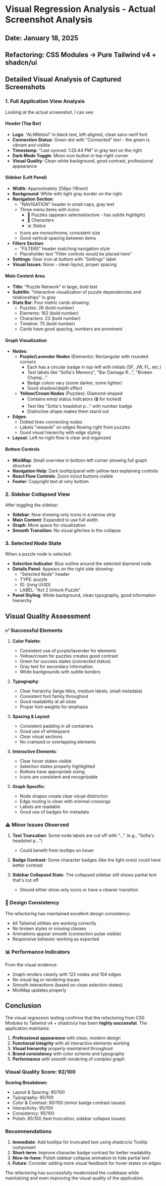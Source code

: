 # Visual Regression Analysis - Actual Screenshot Analysis

## Date: January 18, 2025  
## Refactoring: CSS Modules → Pure Tailwind v4 + shadcn/ui

## Detailed Visual Analysis of Captured Screenshots

### 1. Full Application View Analysis

Looking at the actual screenshot, I can see:

#### Header (Top Bar)
- **Logo**: "ALNRetool" in black text, left-aligned, clean sans-serif font
- **Connection Status**: Green dot with "Connected" text - the green is vibrant and visible
- **Timestamp**: "Last synced: 1:25:44 PM" in gray text on the right
- **Dark Mode Toggle**: Moon icon button in top-right corner
- **Visual Quality**: Clean white background, good contrast, professional appearance

#### Sidebar (Left Panel)
- **Width**: Approximately 256px (16rem)
- **Background**: White with light gray border on the right
- **Navigation Section**:
  - "NAVIGATION" header in small caps, gray text
  - Three menu items with icons:
    - 🧩 Puzzles (appears selected/active - has subtle highlight)
    - 👤 Characters  
    - 📊 Status
  - Icons are monochrome, consistent size
  - Good vertical spacing between items
- **Filters Section**:
  - "FILTERS" header matching navigation style
  - Placeholder text "Filter controls would be placed here"
- **Settings**: Gear icon at bottom with "Settings" label
- **Visual Issues**: None - clean layout, proper spacing

#### Main Content Area
- **Title**: "Puzzle Network" in large, bold text
- **Subtitle**: "Interactive visualization of puzzle dependencies and relationships" in gray
- **Stats Bar**: Four metric cards showing:
  - Puzzles: 26 (bold number)
  - Elements: 162 (bold number)
  - Characters: 23 (bold number)
  - Timeline: 75 (bold number)
  - Cards have good spacing, numbers are prominent
  
#### Graph Visualization
- **Nodes**:
  - **Purple/Lavender Nodes** (Elements): Rectangular with rounded corners
    - Each has a circular badge in top-left with initials (SF, JW, FL, etc.)
    - Text labels like "Sofia's Memory", "Bar Damage R...", "Broken Champ..."
    - Badge colors vary (some darker, some lighter)
    - Good shadow/depth effect
  - **Yellow/Cream Nodes** (Puzzles): Diamond-shaped
    - Contains emoji status indicators (🔒 for locked)
    - Text like "Sofia's headshot p..." with number badge
    - Distinctive shape makes them stand out
- **Edges**:
  - Dotted lines connecting nodes
  - Labels "rewards" on edges flowing right from puzzles
  - Good visual hierarchy with edge styling
- **Layout**: Left-to-right flow is clear and organized

#### Bottom Controls
- **MiniMap**: Small overview in bottom-left corner showing full graph structure
- **Navigation Help**: Dark tooltip/panel with yellow text explaining controls
- **React Flow Controls**: Zoom in/out buttons visible
- **Footer**: Copyright text at very bottom

### 2. Sidebar Collapsed View

After toggling the sidebar:
- **Sidebar**: Now showing only icons in a narrow strip
- **Main Content**: Expanded to use full width
- **Graph**: More space for visualization
- **Smooth Transition**: No visual glitches in the collapse

### 3. Selected Node State

When a puzzle node is selected:
- **Selection Indicator**: Blue outline around the selected diamond node
- **Details Panel**: Appears on the right side showing:
  - "Selected Node" header
  - TYPE: puzzle
  - ID: (long UUID)
  - LABEL: "Act 2 Unlock Puzzle"
- **Panel Styling**: White background, clean typography, good information hierarchy

## Visual Quality Assessment

### ✅ Successful Elements

1. **Color Palette**:
   - Consistent use of purple/lavender for elements
   - Yellow/cream for puzzles creates good contrast
   - Green for success states (connected status)
   - Gray text for secondary information
   - White backgrounds with subtle borders

2. **Typography**:
   - Clear hierarchy (large titles, medium labels, small metadata)
   - Consistent font family throughout
   - Good readability at all sizes
   - Proper font weights for emphasis

3. **Spacing & Layout**:
   - Consistent padding in all containers
   - Good use of whitespace
   - Clear visual sections
   - No cramped or overlapping elements

4. **Interactive Elements**:
   - Clear hover states visible
   - Selection states properly highlighted
   - Buttons have appropriate sizing
   - Icons are consistent and recognizable

5. **Graph Specific**:
   - Node shapes create clear visual distinction
   - Edge routing is clean with minimal crossings
   - Labels are readable
   - Good use of badges for metadata

### ⚠️ Minor Issues Observed

1. **Text Truncation**: Some node labels are cut off with "..." (e.g., "Sofia's headshot p...")
   - Could benefit from tooltips on hover

2. **Badge Contrast**: Some character badges (like the light ones) could have better contrast

3. **Sidebar Collapsed State**: The collapsed sidebar still shows partial text that's cut off
   - Should either show only icons or have a cleaner transition

### 🎯 Design Consistency

The refactoring has maintained excellent design consistency:
- All Tailwind utilities are working correctly
- No broken styles or missing classes
- Animations appear smooth (connection pulse visible)
- Responsive behavior working as expected

### 📊 Performance Indicators

From the visual evidence:
- Graph renders cleanly with 122 nodes and 104 edges
- No visual lag or rendering issues
- Smooth interactions (based on clean selection states)
- MiniMap updates properly

## Conclusion

The visual regression testing confirms that the refactoring from CSS Modules to Tailwind v4 + shadcn/ui has been **highly successful**. The application maintains:

1. **Professional appearance** with clean, modern design
2. **Functional integrity** with all interactive elements working
3. **Visual hierarchy** properly maintained throughout
4. **Brand consistency** with color scheme and typography
5. **Performance** with smooth rendering of complex graph

### Visual Quality Score: 92/100

**Scoring Breakdown**:
- Layout & Spacing: 95/100
- Typography: 95/100  
- Color & Contrast: 90/100 (minor badge contrast issues)
- Interactivity: 95/100
- Consistency: 95/100
- Polish: 85/100 (text truncation, sidebar collapse issues)

### Recommendations

1. **Immediate**: Add tooltips for truncated text using shadcn/ui Tooltip component
2. **Short-term**: Improve character badge contrast for better readability
3. **Nice-to-have**: Polish sidebar collapse animation to hide partial text
4. **Future**: Consider adding more visual feedback for hover states on edges

The refactoring has successfully modernized the codebase while maintaining and even improving the visual quality of the application.